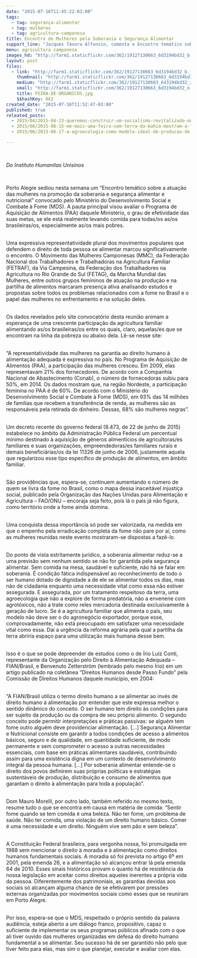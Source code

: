 ```yaml
---
date: "2015-07-16T11:45:22-03:00"
tags:
  - tag: segurança-alimentar
  - tag: mulheres
  - tag: agricultura-camponesa
title: Encontro de Mulheres pela Soberania e Segurança Alimentar
support_line: "Jacques Távora Alfonsin, comenta o Encontro temático sobre a atuação das mulheres na promoção da soberania e segurança alimentar. "
menu: agricultura camponesa
images_hd: "http://farm1.staticflickr.com/362/19127130663_6d3194bd32_b.jpg"
layout: post
files:
  - link: "http://farm1.staticflickr.com/362/19127130663_6d3194bd32_b.jpg"
    thumbnail: "http://farm1.staticflickr.com/362/19127130663_6d3194bd32_t.jpg"
    medium: "http://farm1.staticflickr.com/362/19127130663_6d3194bd32_z.jpg"
    small: "http://farm1.staticflickr.com/362/19127130663_6d3194bd32_n.jpg"
    title: FEIRA-DE-ORGANICOS.jpg
    $$hashKey: 0X2
created_date: "2015-07-16T11:52:47-03:00"
published: true
releated_posts:
  - 2015/04/2015-04-13-queremos-construir-um-socialismo-revitalizado-onde-desapareca-a-diferenca-de-genero.md
  - 2015/06/2015-06-15-em-mais-uma-feira-sem-terra-da-bahia-mostram-a-forca-da-producao-agroecologica.md
  - 2015/06/2015-06-17-a-agroecologia-como-modelo-ideal-de-producao-de-alimentos.md

---
```

<p>&nbsp;</p>

<p><em>Do Instituto Humanitas Unisinos</em></p>

<p>&nbsp;</p>

<p>Porto Alegre sediou nesta semana um &ldquo;Encontro tem&aacute;tico sobre a atua&ccedil;&atilde;o das mulheres na promo&ccedil;&atilde;o da soberania e seguran&ccedil;a alimentar e nutricional&rdquo; convocado pelo Minist&eacute;rio do Desenvolvimento Social e Combate &agrave; Fome (MDS). A pauta principal visou avaliar o Programa de Aquisi&ccedil;&atilde;o de Alimentos (PAA) daquele Minist&eacute;rio, o grau de efetividade das suas metas, se ele est&aacute; realmente levando comida para todas/os as/os brasileiras/os, especialmente as/os mais pobres.</p>

<p><br />
Uma expressiva representatividade plural dos movimentos populares que defendem o direito de toda pessoa se alimentar marcou significativamente o encontro. O Movimento das Mulheres Camponesas (MMC), da Federa&ccedil;&atilde;o Nacional dos Trabalhadores e Trabalhadoras na Agricultura Familiar (FETRAF), da Via Campesina, da Federa&ccedil;&atilde;o dos Trabalhadores na Agricultura no Rio Grande do Sul (FETAG), da Marcha Mundial das Mulheres, entre outros grupos femininos de atua&ccedil;&atilde;o na produ&ccedil;&atilde;o e na partilha de alimentos marcaram presen&ccedil;a ativa analisando estudos e propostas sobre todos os problemas relacionados com a fome no Brasil e o papel das mulheres no enfrentamento e na solu&ccedil;&atilde;o deles.</p>

<p><br />
Os dados revelados pelo site convocat&oacute;rio desta reuni&atilde;o animam a esperan&ccedil;a de uma crescente participa&ccedil;&atilde;o da agricultura familiar alimentando as/os brasileiras/os entre os quais, claro, aquelas/es que se encontram na linha da pobreza ou abaixo dela. L&ecirc;-se nesse site:</p>

<p><br />
&ldquo;A representatividade das mulheres na garantia ao direito humano &agrave; alimenta&ccedil;&atilde;o adequada &eacute; expressiva no pa&iacute;s. No Programa de Aquisi&ccedil;&atilde;o de Alimentos (PAA), a participa&ccedil;&atilde;o das mulheres cresceu. Em 2009, elas representavam 21% dos fornecedores. De acordo com a Companhia Nacional de Abastecimento (Conab), o n&uacute;mero de fornecedoras subiu para 50%, em 2014. Os dados mostram que, na regi&atilde;o Nordeste, a participa&ccedil;&atilde;o feminina no PAA &eacute; de 60%. De acordo com o Minist&eacute;rio do Desenvolvimento Social e Combate &agrave; Fome (MDS), em 93% das 14 milh&otilde;es de fam&iacute;lias que recebem a transfer&ecirc;ncia de renda, as mulheres s&atilde;o as respons&aacute;veis pela retirada do dinheiro. Dessas, 68% s&atilde;o mulheres negras&rdquo;.</p>

<p><br />
Um decreto recente do governo federal (8.473, de 22 de junho de 2015) estabelece no &acirc;mbito da Administra&ccedil;&atilde;o P&uacute;blica Federal um percentual m&iacute;nimo destinado &agrave; aquisi&ccedil;&atilde;o de g&ecirc;neros aliment&iacute;cios de agricultoras/es familiares e suas organiza&ccedil;&otilde;es, empreendedoras/es familiares rurais e demais benefici&aacute;rias/os da lei 11326 de junho de 2006, justamente aquela que regularizou esse tipo espec&iacute;fico de produ&ccedil;&atilde;o de alimentos, em &acirc;mbito familiar.</p>

<p><br />
S&atilde;o provid&ecirc;ncias que, espera-se, continuem aumentando o n&uacute;mero de quem se livra da fome no Brasil, como o mapa dessa inaceit&aacute;vel injusti&ccedil;a social, publicado pela Organiza&ccedil;&atilde;o das Na&ccedil;&otilde;es Unidas para Alimenta&ccedil;&atilde;o e Agricultura &ndash; FAO/ONU &ndash; encoraja seja feito, pois l&aacute; o pa&iacute;s j&aacute; n&atilde;o figura, como territ&oacute;rio onde a fome ainda domina.</p>

<p><br />
Uma conquista dessa import&acirc;ncia s&oacute; pode ser valorizada, na medida em que o empenho pela erradica&ccedil;&atilde;o completa da fome n&atilde;o pare por a&iacute;, como as mulheres reunidas neste evento mostraram-se dispostas a faz&ecirc;-lo.</p>

<p><br />
Do ponto de vista estritamente jur&iacute;dico, a soberania alimentar reduz-se a uma previs&atilde;o sem nenhum sentido se n&atilde;o for garantida pela seguran&ccedil;a alimentar. Sem comida na mesa, saud&aacute;vel e suficiente, n&atilde;o h&aacute; se falar em soberania. &Eacute; condi&ccedil;&atilde;o f&aacute;tica indispens&aacute;vel ao reconhecimento de todo o ser humano dotado de dignidade a de ele se alimentar todos os dias, mas n&atilde;o de cidadania enquanto uma necessidade vital como essa n&atilde;o estiver assegurada. E assegurada, por um tratamento respeitoso da terra, uma agroecologia que n&atilde;o a explore de forma predat&oacute;ria, n&atilde;o a envenene com agrot&oacute;xicos, n&atilde;o a trate como reles mercadoria destinada exclusivamente &agrave; gera&ccedil;&atilde;o de lucro. Se &eacute; a agricultura familiar que alimenta o pa&iacute;s, seu modelo n&atilde;o deve ser o do agroneg&oacute;cio exportador, porque esse, comprovadamente, n&atilde;o est&aacute; preocupado em satisfazer uma necessidade vital como essa. Da&iacute; a urg&ecirc;ncia da reforma agr&aacute;ria pela qual a partilha da terra abriria espa&ccedil;o para uma utiliza&ccedil;&atilde;o mais humana desse bem.</p>

<p><br />
Isso &eacute; o que se pode depreender de estudos como o de &Iacute;rio Luiz Conti, representante da Organiza&ccedil;&atilde;o pelo Direito &agrave; Alimenta&ccedil;&atilde;o Adequada &ndash; FIAN/Brasil, e Benvenuto Zetterstr&ouml;m (lembrado pelo mesmo &Iacute;rio) em um artigo publicado na colet&acirc;nea &ldquo;Direitos Humanos desde Passo Fundo&rdquo; pela Comiss&atilde;o de Direitos Humanos daquele munic&iacute;pio, em 2004:</p>

<p><br />
&ldquo;A FIAN/Brasil utiliza o termo direito humano a se alimentar ao inv&eacute;s de direito humano &agrave; alimenta&ccedil;&atilde;o por entender que este expressa melhor o sentido din&acirc;mico do conceito. O ser humano tem direito &agrave;s condi&ccedil;&otilde;es para ser sujeito da produ&ccedil;&atilde;o ou da compra de seu pr&oacute;prio alimento. O segundo conceito pode permitir interpreta&ccedil;&otilde;es e pr&aacute;ticas passivas: se algu&eacute;m tem fome outro algu&eacute;m deve providenciar alimenta&ccedil;&atilde;o. [&hellip;] Seguran&ccedil;a Alimentar e Nutricional consiste em garantir a todos condi&ccedil;&otilde;es de acesso a alimentos b&aacute;sicos, seguro e de qualidade, em quantidade suficiente, de modo permanente e sem comprometer o acesso a outras necessidades essenciais, com base em pr&aacute;ticas alimentares saud&aacute;veis, contribuindo assim para uma exist&ecirc;ncia digna em um contexto de desenvolvimento integral da pessoa humana. [&hellip;] Por soberania alimentar entende-se o direito dos povos definirem suas pr&oacute;prias pol&iacute;ticas e estrat&eacute;gias sustent&aacute;veis de produ&ccedil;&atilde;o, distribui&ccedil;&atilde;o e consumo de alimentos que garantam o direito &agrave; alimenta&ccedil;&atilde;o para toda a popula&ccedil;&atilde;o&rdquo;.</p>

<p><br />
Dom Mauro Morelli, por outro lado, tamb&eacute;m referido no mesmo texto, resume tudo o que se encontra em causa em mat&eacute;ria de comida: &ldquo;Sentir fome quando se tem comida &eacute; uma beleza. N&atilde;o ter fome, um problema de sa&uacute;de. N&atilde;o ter comida, uma viola&ccedil;&atilde;o de um direito humano b&aacute;sico. Comer &eacute; uma necessidade e um direito. Ningu&eacute;m vive sem p&atilde;o e sem beleza&rdquo;.</p>

<p><br />
A Constitui&ccedil;&atilde;o Federal brasileira, para vergonha nossa, foi promulgada em 1988 sem mencionar o direito &agrave; moradia e &agrave; alimenta&ccedil;&atilde;o como direitos humanos fundamentais sociais. A moradia s&oacute; foi prevista no artigo 6&ordm; em 2001, pela emenda 26, e a alimenta&ccedil;&atilde;o s&oacute; alcan&ccedil;ou entrar l&aacute; pela emenda 64 de 2010. Esses sinais hist&oacute;ricos provam o quanto h&aacute; de resist&ecirc;ncia da nossa legisla&ccedil;&atilde;o em aceitar como direitos aqueles inerentes a pr&oacute;pria vida da pessoa. Diferentemente dos patrimoniais, as garantias devidas aos sociais s&oacute; alcan&ccedil;am alguma chance de se efetivarem por press&otilde;es externas organizadas por movimentos sociais como esses que se reuniram em Porto Alegre.</p>

<p><br />
Por isso, espera-se que o MDS, respeitado o pr&oacute;prio sentido da palavra audi&ecirc;ncia, esteja aberto a um di&aacute;logo franco, propositivo, capaz o suficiente de implementar os seus programas p&uacute;blicos afinado com o que ali tiver ouvido das mulheres organizadas em defesa do direito humano fundamental a se alimentar. Seu sucesso h&aacute; de ser garantido n&atilde;o pelo que tiver feito para elas, mas sim o que planejar, executar e avaliar com elas.</p>

